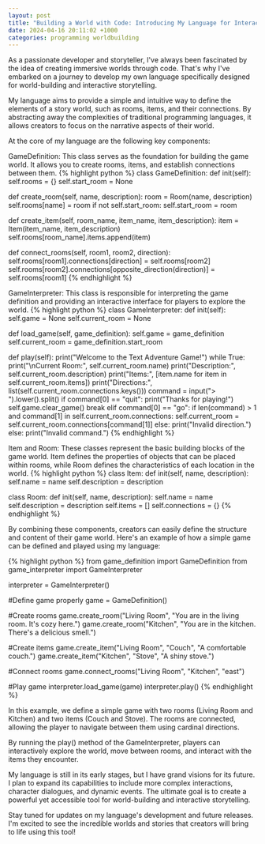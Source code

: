 ```yaml
---
layout: post 
title: "Building a World with Code: Introducing My Language for Interactive Storytelling" 
date: 2024-04-16 20:11:02 +1000 
categories: programming worldbuilding
---
```



As a passionate developer and storyteller, I've always been fascinated by the idea of creating immersive worlds through code. That's why I've embarked on a journey to develop my own language specifically designed for world-building and interactive storytelling.

My language aims to provide a simple and intuitive way to define the elements of a story world, such as rooms, items, and their connections. By abstracting away the complexities of traditional programming languages, it allows creators to focus on the narrative aspects of their world.

At the core of my language are the following key components:

GameDefinition: This class serves as the foundation for building the game world. It allows you to create rooms, items, and establish connections between them.
{% highlight python %}
class GameDefinition:
  def init(self):
    self.rooms = {}
    self.start_room = None

  def create_room(self, name, description):
      room = Room(name, description)
      self.rooms[name] = room
      if not self.start_room:
          self.start_room = room

  def create_item(self, room_name, item_name, item_description):
      item = Item(item_name, item_description)
      self.rooms[room_name].items.append(item)

  def connect_rooms(self, room1, room2, direction):
      self.rooms[room1].connections[direction] = self.rooms[room2]
      self.rooms[room2].connections[opposite_direction(direction)] = self.rooms[room1]
{% endhighlight %}

GameInterpreter: This class is responsible for interpreting the game definition and providing an interactive interface for players to explore the world.
{% highlight python %}
class GameInterpreter:
  def init(self):
    self.game = None
    self.current_room = None

  def load_game(self, game_definition):
      self.game = game_definition
      self.current_room = game_definition.start_room

  def play(self):
      print("Welcome to the Text Adventure Game!")
      while True:
          print("\nCurrent Room:", self.current_room.name)
          print("Description:", self.current_room.description)
          print("Items:", [item.name for item in self.current_room.items])
          print("Directions:", list(self.current_room.connections.keys()))
          command = input("> ").lower().split()
          if command[0] == "quit":
              print("Thanks for playing!")
              self.game.clear_game()
              break
          elif command[0] == "go":
              if len(command) > 1 and command[1] in self.current_room.connections:
                  self.current_room = self.current_room.connections[command[1]]
              else:
                  print("Invalid direction.")
          else:
              print("Invalid command.")
{% endhighlight %}

Item and Room: These classes represent the basic building blocks of the game world. Item defines the properties of objects that can be placed within rooms, while Room defines the characteristics of each location in the world.
{% highlight python %}
class Item:
  def init(self, name, description):
    self.name = name
    self.description = description

class Room:
  def init(self, name, description):
    self.name = name
    self.description = description
    self.items = []
    self.connections = {}
{% endhighlight %}

By combining these components, creators can easily define the structure and content of their game world. Here's an example of how a simple game can be defined and played using my language:

{% highlight python %}
from game_definition import GameDefinition
from game_interpreter import GameInterpreter

interpreter = GameInterpreter()

#Define game properly
game = GameDefinition()

#Create rooms
game.create_room("Living Room", "You are in the living room. It's cozy here.")
game.create_room("Kitchen", "You are in the kitchen. There's a delicious smell.")

#Create items
game.create_item("Living Room", "Couch", "A comfortable couch.")
game.create_item("Kitchen", "Stove", "A shiny stove.")

#Connect rooms
game.connect_rooms("Living Room", "Kitchen", "east")

#Play game
interpreter.load_game(game)
interpreter.play()
{% endhighlight %}

In this example, we define a simple game with two rooms (Living Room and Kitchen) and two items (Couch and Stove). The rooms are connected, allowing the player to navigate between them using cardinal directions.

By running the play() method of the GameInterpreter, players can interactively explore the world, move between rooms, and interact with the items they encounter.

My language is still in its early stages, but I have grand visions for its future. I plan to expand its capabilities to include more complex interactions, character dialogues, and dynamic events. The ultimate goal is to create a powerful yet accessible tool for world-building and interactive storytelling.

Stay tuned for updates on my language's development and future releases. I'm excited to see the incredible worlds and stories that creators will bring to life using this tool!